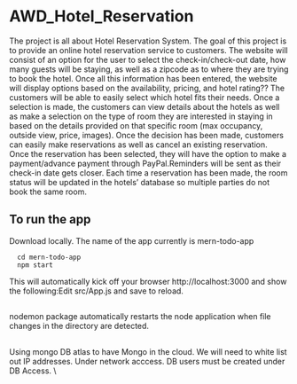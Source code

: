 # AWD_Hotel_Reservation
The project is all about Hotel Reservation System. The goal of this project is to provide an online hotel reservation service to customers. The website will consist of an option for the user to select the check-in/check-out date, how many guests will be staying, as well as a zipcode as to where they are trying to book the hotel. Once all this information has been entered, the website will display options based on the availability, pricing, and hotel rating?? The customers will be able to easily select which hotel fits their needs. Once a selection is made, the customers can view details about the hotels as well as make a selection on the type of room they are interested in staying in based on the details provided on that specific room (max occupancy, outside view, price, images). Once the decision has been made, customers can easily make reservations as well as cancel an existing reservation. Once the reservation has been selected, they will have the option to make a payment/advance payment through PayPal.Reminders will be sent as their check-in date gets closer. Each time a reservation has been made, the room status will be updated in the hotels’ database so multiple parties do not book the same room.

## To run the app 
Download locally. 
The name of the app currently is mern-todo-app
```text
  cd mern-todo-app 
  npm start
```
This will automatically kick off your browser http://localhost:3000 and show the following:Edit src/App.js and save to reload.
##
nodemon package automatically restarts the node application when file changes in the directory are detected. 
##
Using mongo DB atlas to have Mongo in the cloud. We will need to white list out IP addresses. Under network acccess. DB users must be created under DB Access. \
